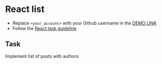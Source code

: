 # React list
- Replace `<your_account>` with your Github username in the [DEMO LINK](https://<your_account>.github.io/react-list-test-task/)
- Follow the [React task guideline](https://github.com/mate-academy/react_task-guideline#react-tasks-guideline)

## Task
Implement list of posts with authors
